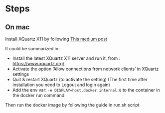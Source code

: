 # Steps

## On mac

Install XQuartz X11 by following [This medium post](https://medium.com/@mreichelt/how-to-show-x11-windows-within-docker-on-mac-50759f4b65cb)

It could be summarized in:

- Install the latest XQuartz X11 server and run it, from : https://www.xquartz.org/
- Activate the option ‘Allow connections from network clients’ in XQuartz settings
- Quit & restart XQuartz (to activate the setting) (The first time after installation you need to Logout and login again)
- Add the env var: `-e DISPLAY=host.docker.internal:0` to the container in the docker run command

Then run the docker image by following the guide in run.sh script
